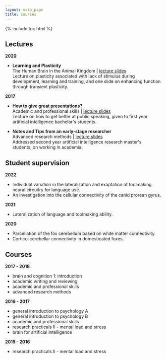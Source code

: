 ```yaml
---
layout: main_page
title: courses
---
```

{% include toc.html %}

## Lectures

**2020**
- **Learning and Plasticity** <br>
<abbr>The Human Brain in the Animal Kingdom</abbr> | [lecture slides]({{site.baseurl}}/courses/2020_HEB_learning_and_plasticity)<br>
Lecture on plasticity associated with lack of stimulus during development, learning and training, and one slide on enhancing function through transient plasticity.<br>


**2017**

- **How to give great presentations?** <br>
<abbr>Academic and professional skills</abbr> | [lecture slides]({{site.baseurl}}/courses/2017_APS)<br>
Lecture on how to get better at public speaking, given to first year artificial intelligence bachelor's students.<br>

- **Notes and Tips from an early-stage researcher** <br>
<abbr>Advanced research methods</abbr> | [lecture slides]({{site.baseurl}}/courses/2017_ARM) <br>
Addressed second year artificial intelligence research master's students, on working in academia. <br>

## Student supervision

**2022**
- Individual variation in the lateralization and exaptation of toolmaking neural circuitry for language use.
- An investigation into the cellular connectivity of the canid prorean gyrus. 

**2021**
- Lateralization of language and toolmaking ability. 

**2020**
- Parcellation of the fox cerebellum based on white matter connectivity.
- Cortico-cerebellar connectivity in domesticated foxes.

## Courses

**2017 - 2018**
- brain and cognition 1: introduction
- academic writing and reviewing
- academic and professional skills
- advanced research methods

**2016 - 2017**

- general introduction to psychology A
- general introduction to psychology B
- academic and professional skills
- research practicals II - mental load and stress
- brain for artificial intelligence

**2015 - 2016**

- research practicals II - mental load and stress
